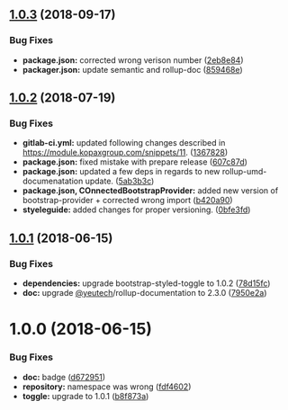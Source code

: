 ## [1.0.3](https://module.kopaxgroup.com/bootstrap-styled/redux/compare/v1.0.2...v1.0.3) (2018-09-17)


### Bug Fixes

* **package.json:** corrected wrong verison number ([2eb8e84](https://module.kopaxgroup.com/bootstrap-styled/bootstrap-styled-redux/commit/2eb8e84))
* **packager.json:** update semantic and rollup-doc ([859468e](https://module.kopaxgroup.com/bootstrap-styled/bootstrap-styled-redux/commit/859468e))

## [1.0.2](https://module.kopaxgroup.com/bootstrap-styled/bootstrap-styled-redux/compare/v1.0.1...v1.0.2) (2018-07-19)


### Bug Fixes

* **gitlab-ci.yml:** updated following changes described in https://module.kopaxgroup.com/snippets/11. ([1367828](https://module.kopaxgroup.com/bootstrap-styled/bootstrap-styled-redux/commit/1367828))
* **package.json:** fixed mistake with prepare release ([607c87d](https://module.kopaxgroup.com/bootstrap-styled/bootstrap-styled-redux/commit/607c87d))
* **package.json:** updated a few deps in regards to new rollup-umd-documenatation update. ([5ab3b3c](https://module.kopaxgroup.com/bootstrap-styled/bootstrap-styled-redux/commit/5ab3b3c))
* **package.json, COnnectedBootstrapProvider:** added new version of bootstrap-provider + corrected wrong import ([b420a90](https://module.kopaxgroup.com/bootstrap-styled/bootstrap-styled-redux/commit/b420a90))
* **styeleguide:** added changes for proper versioning. ([0bfe3fd](https://module.kopaxgroup.com/bootstrap-styled/bootstrap-styled-redux/commit/0bfe3fd))

## [1.0.1](https://module.kopaxgroup.com/bootstrap-styled/bootstrap-styled-redux/compare/v1.0.0...v1.0.1) (2018-06-15)


### Bug Fixes

* **dependencies:** upgrade bootstrap-styled-toggle to 1.0.2 ([78d15fc](https://module.kopaxgroup.com/bootstrap-styled/bootstrap-styled-redux/commit/78d15fc))
* **doc:** upgrade [@yeutech](https://module.kopaxgroup.com/yeutech)/rollup-documentation to 2.3.0 ([7950e2a](https://module.kopaxgroup.com/bootstrap-styled/bootstrap-styled-redux/commit/7950e2a))

# 1.0.0 (2018-06-15)


### Bug Fixes

* **doc:** badge ([d672951](https://module.kopaxgroup.com/bootstrap-styled/bootstrap-styled-redux/commit/d672951))
* **repository:** namespace was wrong ([fdf4602](https://module.kopaxgroup.com/bootstrap-styled/bootstrap-styled-redux/commit/fdf4602))
* **toggle:** upgrade to 1.0.1 ([b8f873a](https://module.kopaxgroup.com/bootstrap-styled/bootstrap-styled-redux/commit/b8f873a))
